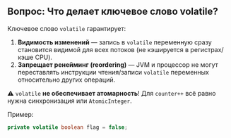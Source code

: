 ## Вопрос: Что делает ключевое слово volatile?

Ключевое слово `volatile` гарантирует:

1. **Видимость изменений** — запись в `volatile` переменную сразу становится видимой для всех потоков (не кэшируется в регистрах/кэше CPU).
2. **Запрещает ренейминг (reordering)** — JVM и процессор не могут переставлять инструкции чтения/записи `volatile` переменных относительно других операций.

⚠️ `volatile` **не обеспечивает атомарность**! Для `counter++` всё равно нужна синхронизация или `AtomicInteger`.

Пример:
```java
private volatile boolean flag = false;
```
